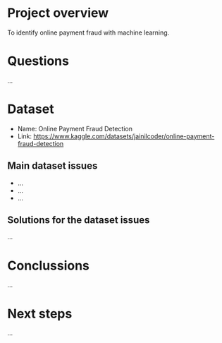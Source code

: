 # Project overview
To identify online payment fraud with machine learning.

# Questions 
...

# Dataset 
- Name: Online Payment Fraud Detection
- Link: https://www.kaggle.com/datasets/jainilcoder/online-payment-fraud-detection 



## Main dataset issues

- ...
- ...
- ...

## Solutions for the dataset issues
...

# Conclussions
...

# Next steps
...
